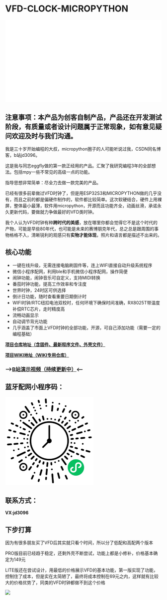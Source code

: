 # VFD-CLOCK-MICROPYTHON
![VFD 8位模块](./pics/vfd-clock.gif)

## 注意事项：本产品为创客自制产品，产品还在开发测试阶段，有质量或者设计问题属于正常现象，如有意见疑问欢迎及时与我们沟通。

我是三十岁开始编程的大叔，micropython圈子的人可能听说过我，CSDN同名博客，b站jd3096。

这是我与同志eggfly做的第一款正经用的产品。汇聚了我研究编程3年的全部想法。包括mpy一些不常见的高级一点的功能。

指导思想非常简单：尽全力去做一款完美的产品。

已经有很多前辈做过VFD时钟了，但是用ESP32S3和MICROPYTHON做的几乎没有，而且之前的都是偏硬件制作的，软件都比较简单。这次软硬结合，硬件上用裸屏，整体最小最薄，软件用micropython，开源而且功能齐全，动画丝滑，承诺永久更新代码，要做就力争做最好的VFD类时钟。

我个人认为VFD时钟有种**跨时代的美感**，放在哪里你都会觉得它不是这个时代的产物，可能是早些80年代，也可能是未来的赛博朋克年代，总之总是跟周围的事物格格不入，清晰锐利的观感只有**实物才能体现**，照片和语言都是描述不出来的。

## 核心功能

- 一键在线升级，无需连接电脑刷固件等，连上WIFI直接自动升级系统程序
- 微信小程序配网，利用ble和手机微信小程序配网，操作简便
- 闹钟功能，闹钟音乐可自定义，支持MIDI转换
- 番茄时钟功能，提高工作效率和专注度
- 世界时钟，24时区可供选择
- 倒计日功能，随时查看重要日期倒计时
- WIFI时钟/RTC纽扣电池双校时，任何环境下确保时间准确，RX8025T带温度补偿RTC芯片，走时精度高
- 流畅动画显示
- 自动调节背光功能
- 几乎涵盖了市面上VFD时钟的全部功能，开源，可自己添加功能（需要一定的编程基础）

**[项目仓库地址（含固件、最新程序文件、外壳文件）](https://gitee.com/jd3096/vfd-clock-wiki)**

**[项目WIKI地址（WIKI专用仓库）](https://gitee.com/jd3096/vfd-clock-wiki)**

### **-->[B站演示视频（持续更新中）](https://www.bilibili.com/video/BV1U24y1q7TB/?spm_id_from=333.999.0.0&vd_source=16fd6d2ed1bceb65dca80ff0e6e9e8ec)<--**

## 蓝牙配网小程序码：

<img src="./pics/wx_app.jpg" alt="app_qrcode" style="zoom: 33%;" />



## 联系方式：

**VX:jd3096**

## 下步打算

因为有很多朋友买了VFD后其实就只看个时间，所以分了低配和高配两个版本

PRO版目前已经趋于稳定，还剩外壳不断尝试，功能上都是小修补，价格基本确定为149元

LITE版还在尝试设计，用最低的价格展示VFD的基本功能，第一版实现了功能，控制住了成本，但是实在太简陋了，最终将成本控制在69元之内，这样就有比较大的价格优势了，同类的VFD时钟都做不到这个价格

![](C:\Users\10913\Desktop\VFD\VFD-WIKI\pics\vfd参数对比1_Sheet1.png)
